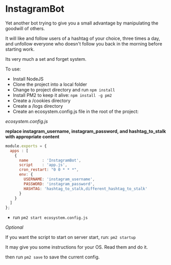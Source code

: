 # InstagramBot

Yet another bot trying to give you a small advantage by manipulating the goodwill of others.

It will like and follow users of a hashtag of your choice, three times a day, and unfollow everyone who doesn't follow you back in the morning before starting work.

Its very much a set and forget system.

To use:

- Install NodeJS
- Clone the project into a local folder
- Change to project directory and run `npm install`
- Install PM2 to keep it alive:
`npm install -g pm2`
- Create a /cookies directory
- Create a /logs directory
- Create an ecosystem.config.js file in the root of the project:

*ecosystem.config.js*

**replace instagram_username, instagram_password, and hashtag_to_stalk with appropriate content**

```javascript
module.exports = {
  apps : [
    {
      name      : 'InstagramBot',
      script    : 'app.js',
      cron_restart: "0 0 * * *",
      env: {
        USERNAME: 'instagram_username',
        PASSWORD: 'instagram_password',
        HASHTAG: 'hashtag_to_stalk,different_hashtag_to_stalk'
      }
    }
  ]
};
```

- run `pm2 start ecosystem.config.js`

*Optional*

If you want the script to start on server start, run:
`pm2 startup`

It may give you some instructions for your OS. Read them and do it.

then run
`pm2 save` to save the current config.

